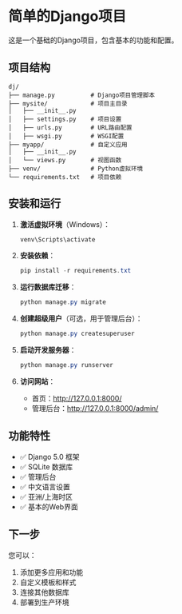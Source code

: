 # 简单的Django项目

这是一个基础的Django项目，包含基本的功能和配置。

## 项目结构

```
dj/
├── manage.py          # Django项目管理脚本
├── mysite/            # 项目主目录
│   ├── __init__.py
│   ├── settings.py    # 项目设置
│   ├── urls.py        # URL路由配置
│   ├── wsgi.py        # WSGI配置
├── myapp/             # 自定义应用
│   ├── __init__.py
│   └── views.py       # 视图函数
├── venv/              # Python虚拟环境
└── requirements.txt   # 项目依赖
```

## 安装和运行

1. **激活虚拟环境**（Windows）：
   ```powershell
   venv\Scripts\activate
   ```

2. **安装依赖**：
   ```powershell
   pip install -r requirements.txt
   ```

3. **运行数据库迁移**：
   ```powershell
   python manage.py migrate
   ```

4. **创建超级用户**（可选，用于管理后台）：
   ```powershell
   python manage.py createsuperuser
   ```

5. **启动开发服务器**：
   ```powershell
   python manage.py runserver
   ```

6. **访问网站**：
   - 首页：http://127.0.0.1:8000/
   - 管理后台：http://127.0.0.1:8000/admin/

## 功能特性

- ✅ Django 5.0 框架
- ✅ SQLite 数据库
- ✅ 管理后台
- ✅ 中文语言设置
- ✅ 亚洲/上海时区
- ✅ 基本的Web界面

## 下一步

您可以：
1. 添加更多应用和功能
2. 自定义模板和样式
3. 连接其他数据库
4. 部署到生产环境